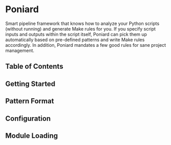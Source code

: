 # Poniard

Smart pipeline framework that knows how to analyze your Python scripts (without running) and generate Make rules for you. If you specify script inputs and outputs within the script itself, Poniard can pick them up automatically based on pre-defined patterns and write Make rules accordingly. In addition, Poniard mandates a few good rules for sane project management.

## Table of Contents

## Getting Started

## Pattern Format

## Configuration

## Module Loading
